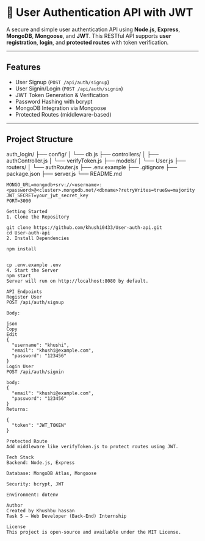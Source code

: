 # 🔐 User Authentication API with JWT

A secure and simple user authentication API using **Node.js**, **Express**, **MongoDB**, **Mongoose**, and **JWT**. This RESTful API supports **user registration**, **login**, and **protected routes** with token verification.

---

## Features

- User Signup (`POST /api/auth/signup`)
- User Signin/Login (`POST /api/auth/signin`)
- JWT Token Generation & Verification
- Password Hashing with bcrypt
- MongoDB Integration via Mongoose
- Protected Routes (middleware-based)

---

## Project Structure

auth_login/
├── config/
│ └── db.js
├── controllers/
│ ├── authController.js
│ └── verifyToken.js
├── models/
│ └── User.js
├── routers/
│ └── authRouter.js
├── .env.example
├── .gitignore
├── package.json
├── server.js
└── README.md

```env
MONGO_URL=mongodb+srv://<username>:<password>@<cluster>.mongodb.net/<dbname>?retryWrites=true&w=majority
JWT_SECRET=your_jwt_secret_key
PORT=3000

Getting Started
1. Clone the Repository

git clone https://github.com/khushi0433/User-auth-api.git
cd User-auth-api
2. Install Dependencies

npm install


cp .env.example .env
4. Start the Server
npm start
Server will run on http://localhost:8080 by default.

API Endpoints
Register User
POST /api/auth/signup

Body:

json
Copy
Edit
{
  "username": "khushi",
  "email": "khushi@example.com",
  "password": "123456"
}
Login User
POST /api/auth/signin

body:
{
  "email": "khushi@example.com",
  "password": "123456"
}
Returns:

{
  "token": "JWT_TOKEN"
}
 
Protected Route
Add middleware like verifyToken.js to protect routes using JWT.

Tech Stack
Backend: Node.js, Express

Database: MongoDB Atlas, Mongoose

Security: bcrypt, JWT

Environment: dotenv

Author
Created by Khushbu hassan
Task 5 – Web Developer (Back-End) Internship

License
This project is open-source and available under the MIT License.